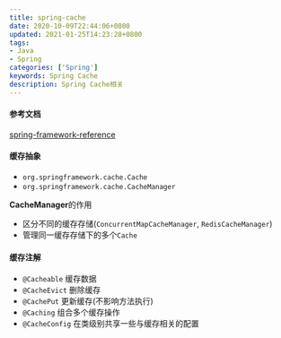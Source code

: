 ```yaml
---
title: spring-cache
date: 2020-10-09T22:44:06+0800
updated: 2021-01-25T14:23:28+0800
tags:
- Java
- Spring
categories: ['Spring']
keywords: Spring Cache
description: Spring Cache相关
---
```


#### 参考文档

[spring-framework-reference](https://docs.spring.io/spring-framework/docs/current/spring-framework-reference/integration.html#cache)

#### 缓存抽象

- `org.springframework.cache.Cache`
- `org.springframework.cache.CacheManager`

**CacheManager**的作用

- 区分不同的缓存存储(`ConcurrentMapCacheManager`, `RedisCacheManager`)
- 管理同一缓存存储下的多个`Cache`

#### 缓存注解

- `@Cacheable` 缓存数据
- `@CacheEvict` 删除缓存
- `@CachePut` 更新缓存(不影响方法执行)
- `@Caching` 组合多个缓存操作
- `@CacheConfig` 在类级别共享一些与缓存相关的配置



